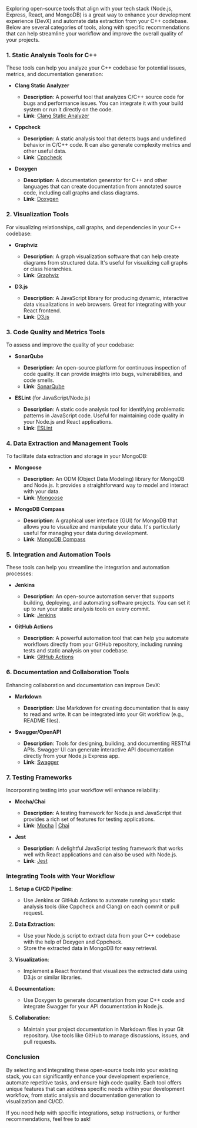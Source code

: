 Exploring open-source tools that align with your tech stack (Node.js, Express, React, and MongoDB) is a great way to enhance your development experience (DevX) and automate data extraction from your C++ codebase. Below are several categories of tools, along with specific recommendations that can help streamline your workflow and improve the overall quality of your projects.

### 1. **Static Analysis Tools for C++**

These tools can help you analyze your C++ codebase for potential issues, metrics, and documentation generation:

- **Clang Static Analyzer**
  - **Description**: A powerful tool that analyzes C/C++ source code for bugs and performance issues. You can integrate it with your build system or run it directly on the code.
  - **Link**: [Clang Static Analyzer](https://clang-analyzer.llvm.org/)
  
- **Cppcheck**
  - **Description**: A static analysis tool that detects bugs and undefined behavior in C/C++ code. It can also generate complexity metrics and other useful data.
  - **Link**: [Cppcheck](http://cppcheck.sourceforge.net/)

- **Doxygen**
  - **Description**: A documentation generator for C++ and other languages that can create documentation from annotated source code, including call graphs and class diagrams.
  - **Link**: [Doxygen](http://www.doxygen.nl/)

### 2. **Visualization Tools**

For visualizing relationships, call graphs, and dependencies in your C++ codebase:

- **Graphviz**
  - **Description**: A graph visualization software that can help create diagrams from structured data. It's useful for visualizing call graphs or class hierarchies.
  - **Link**: [Graphviz](https://graphviz.gitlab.io/)

- **D3.js**
  - **Description**: A JavaScript library for producing dynamic, interactive data visualizations in web browsers. Great for integrating with your React frontend.
  - **Link**: [D3.js](https://d3js.org/)

### 3. **Code Quality and Metrics Tools**

To assess and improve the quality of your codebase:

- **SonarQube**
  - **Description**: An open-source platform for continuous inspection of code quality. It can provide insights into bugs, vulnerabilities, and code smells.
  - **Link**: [SonarQube](https://www.sonarqube.org/)

- **ESLint** (for JavaScript/Node.js)
  - **Description**: A static code analysis tool for identifying problematic patterns in JavaScript code. Useful for maintaining code quality in your Node.js and React applications.
  - **Link**: [ESLint](https://eslint.org/)

### 4. **Data Extraction and Management Tools**

To facilitate data extraction and storage in your MongoDB:

- **Mongoose**
  - **Description**: An ODM (Object Data Modeling) library for MongoDB and Node.js. It provides a straightforward way to model and interact with your data.
  - **Link**: [Mongoose](https://mongoosejs.com/)

- **MongoDB Compass**
  - **Description**: A graphical user interface (GUI) for MongoDB that allows you to visualize and manipulate your data. It's particularly useful for managing your data during development.
  - **Link**: [MongoDB Compass](https://www.mongodb.com/try/download/compass)

### 5. **Integration and Automation Tools**

These tools can help you streamline the integration and automation processes:

- **Jenkins**
  - **Description**: An open-source automation server that supports building, deploying, and automating software projects. You can set it up to run your static analysis tools on every commit.
  - **Link**: [Jenkins](https://www.jenkins.io/)

- **GitHub Actions**
  - **Description**: A powerful automation tool that can help you automate workflows directly from your GitHub repository, including running tests and static analysis on your codebase.
  - **Link**: [GitHub Actions](https://github.com/features/actions)

### 6. **Documentation and Collaboration Tools**

Enhancing collaboration and documentation can improve DevX:

- **Markdown**
  - **Description**: Use Markdown for creating documentation that is easy to read and write. It can be integrated into your Git workflow (e.g., README files).
  
- **Swagger/OpenAPI**
  - **Description**: Tools for designing, building, and documenting RESTful APIs. Swagger UI can generate interactive API documentation directly from your Node.js Express app.
  - **Link**: [Swagger](https://swagger.io/)

### 7. **Testing Frameworks**

Incorporating testing into your workflow will enhance reliability:

- **Mocha/Chai**
  - **Description**: A testing framework for Node.js and JavaScript that provides a rich set of features for testing applications.
  - **Link**: [Mocha](https://mochajs.org/) | [Chai](https://www.chaijs.com/)

- **Jest**
  - **Description**: A delightful JavaScript testing framework that works well with React applications and can also be used with Node.js.
  - **Link**: [Jest](https://jestjs.io/)

### Integrating Tools with Your Workflow

1. **Setup a CI/CD Pipeline**:
   - Use Jenkins or GitHub Actions to automate running your static analysis tools (like Cppcheck and Clang) on each commit or pull request.

2. **Data Extraction**:
   - Use your Node.js script to extract data from your C++ codebase with the help of Doxygen and Cppcheck.
   - Store the extracted data in MongoDB for easy retrieval.

3. **Visualization**:
   - Implement a React frontend that visualizes the extracted data using D3.js or similar libraries.

4. **Documentation**:
   - Use Doxygen to generate documentation from your C++ code and integrate Swagger for your API documentation in Node.js.

5. **Collaboration**:
   - Maintain your project documentation in Markdown files in your Git repository. Use tools like GitHub to manage discussions, issues, and pull requests.

### Conclusion

By selecting and integrating these open-source tools into your existing stack, you can significantly enhance your development experience, automate repetitive tasks, and ensure high code quality. Each tool offers unique features that can address specific needs within your development workflow, from static analysis and documentation generation to visualization and CI/CD.

If you need help with specific integrations, setup instructions, or further recommendations, feel free to ask!
